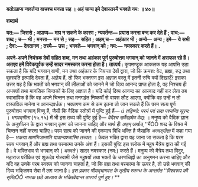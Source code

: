 **यतोऽप्राप्य न्यवर्तन्त वाचश्च मनसा सह ।** **अहं चान्य इमे देवास्तस्मै भगवते नम: ॥ ४०॥** 

**शब्दार्थ** 

**यत:—** **जिससे** **; अप्राप्य—** **माप न सकने के कारण** **; न्यवर्तन्त—** **प्रयास करना बन्द कर देते हैं** **; वाच:—** **शब्द** **; च—** **भी** **;** **मनसा—** **मन से** **; सह—** **सहित** **; अहम् च—** **अहंकार भी** **; अन्ये—** **अन्य** **; इमे—** **ये सभी** **; देवा:—** **देवतागण** **; तस्मै—** **उस** **;** **भगवते—** **भगवान् को** **; नम:—** **नमस्कार करते हैं।** **.** 

**अपने-अपने नियंत्रक देवों सहित शब्द, मन तथा अहंकार पूर्ण पुरुषोत्तम भगवान् को** **जानने में असफल रहे हैं। अतएव हमें विवेकपूर्वक उन्हें सादर नमस्कार करना होता है।** **तात्पर्य :** कूपमण्डूक आकलक यह आपत्ति उठा सकता है कि यदि भगवान् वाणी, मन तथा अहंकार के नियन्ता देवों द्वारा, जो कि क्रमश: वेद, ब्रह्मा, रुद्र तथा बृहस्पति इत्यादि देवता हैं, अज्ञेय हैं, तो फिर भक्तगण इस अज्ञात वस्तु में इतनी रुचि क्यों दिखाएँ? इसका उत्तर यह है कि भक्तों को भगवान् की लीलाओं को जानने में जो दिव्य आनन्द प्राप्त होता है, वह निश्चय ही अभक्तों तथा मानसिक चिन्तकों के लिए अज्ञात है। यदि कोई दिव्य आनन्द का आस्वाद नहीं कर लेता तब स्वाभाविक है कि वह अपने चिन्तन तथा मनगढ़ंत निष्कर्षों से वापस लौट आएगा, क्योंकि वह उन्हें न तो वास्तविक मानेगा न आनन्दवर्धक। भक्तगण कम से कम इतना तो जान सकते हैं कि परम सत्य पूर्ण पुरुषोत्तम भगवान् विष्णु हैं, जैसी कि वैदिक स्तोत्रों में पुष्टि हुई हैं— *ú तद्विष्णो: परमं पदं सदा* *पश्यन्ति सूरय:* । *भगवद्गीता* (१५.१५) में भी इस तथ्य की पुष्टि हुई है— *वेदैश्च सर्वैरहमेव वेद्य:* । मनुष्य को वैदिक ज्ञान के अनुशीलन के द्वारा भगवान् कृष्ण को जानना चाहिए और व्यर्थ ही *अहम्*  अर्थात् ''मैंÓÓ शब्द के विषय में चिन्तन नहीं करना चाहिए। परम सत्य को जानने की एकमात्र विधि भक्ति है जैसाकि *भगवद्गीता* में कहा गया है— *भक्त्या मामभिजानाति यावान्यश्चास्मि तत्त्वत:* । केवल भक्ति द्वारा यह जाना जा सकता है कि परम सत्य भगवान् हैं और ब्रह्म तथा परमात्मा उनके अंश हैं। इसकी पुष्टि इस श्लोक में महॢष मैत्रेय द्वारा की गई है। वे भक्तिभाव से भगवान् को ( *भगवते* ) सादर नमस्कार (नम:) करते हैं। मनुष्य को मैत्रेय तथा विदुर, महाराज परीक्षित एवं शुकदेव गोस्वामी जैसे महॢषयों तथा भक्तों के चरणचिह्नों का अनुगमन करना चाहिए और यदि वह उनके परम स्वरूप को जानना चाहता है, जो कि ब्रह्म तथा परमात्मा के ऊपर है, तो उसे भगवान् की दिव्य भकि्तमय सेवा में लग जाना है। *इस प्रकार श्रीमद्भागवत के तृतीय स्कन्ध के अन्तर्गत ''विश्वरूप की सृष्टिÓÓ नामक छठे अध्याय* *के भक्तिवेदान्त तात्पर्य पूर्ण हुए।* ** 